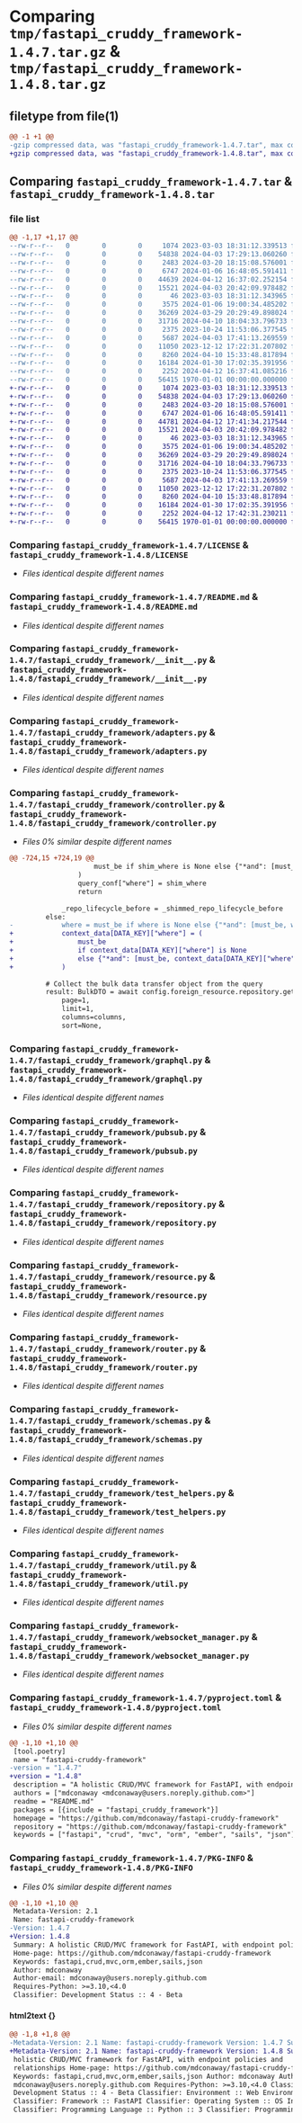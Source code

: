 # Comparing `tmp/fastapi_cruddy_framework-1.4.7.tar.gz` & `tmp/fastapi_cruddy_framework-1.4.8.tar.gz`

## filetype from file(1)

```diff
@@ -1 +1 @@
-gzip compressed data, was "fastapi_cruddy_framework-1.4.7.tar", max compression
+gzip compressed data, was "fastapi_cruddy_framework-1.4.8.tar", max compression
```

## Comparing `fastapi_cruddy_framework-1.4.7.tar` & `fastapi_cruddy_framework-1.4.8.tar`

### file list

```diff
@@ -1,17 +1,17 @@
--rw-r--r--   0        0        0     1074 2023-03-03 18:31:12.339513 fastapi_cruddy_framework-1.4.7/LICENSE
--rw-r--r--   0        0        0    54838 2024-04-03 17:29:13.060260 fastapi_cruddy_framework-1.4.7/README.md
--rw-r--r--   0        0        0     2483 2024-03-20 18:15:08.576001 fastapi_cruddy_framework-1.4.7/fastapi_cruddy_framework/__init__.py
--rw-r--r--   0        0        0     6747 2024-01-06 16:48:05.591411 fastapi_cruddy_framework-1.4.7/fastapi_cruddy_framework/adapters.py
--rw-r--r--   0        0        0    44639 2024-04-12 16:37:02.252154 fastapi_cruddy_framework-1.4.7/fastapi_cruddy_framework/controller.py
--rw-r--r--   0        0        0    15521 2024-04-03 20:42:09.978482 fastapi_cruddy_framework-1.4.7/fastapi_cruddy_framework/graphql.py
--rw-r--r--   0        0        0       46 2023-03-03 18:31:12.343965 fastapi_cruddy_framework-1.4.7/fastapi_cruddy_framework/inflector.py
--rw-r--r--   0        0        0     3575 2024-01-06 19:00:34.485202 fastapi_cruddy_framework-1.4.7/fastapi_cruddy_framework/pubsub.py
--rw-r--r--   0        0        0    36269 2024-03-29 20:29:49.898024 fastapi_cruddy_framework-1.4.7/fastapi_cruddy_framework/repository.py
--rw-r--r--   0        0        0    31716 2024-04-10 18:04:33.796733 fastapi_cruddy_framework-1.4.7/fastapi_cruddy_framework/resource.py
--rw-r--r--   0        0        0     2375 2023-10-24 11:53:06.377545 fastapi_cruddy_framework-1.4.7/fastapi_cruddy_framework/router.py
--rw-r--r--   0        0        0     5687 2024-04-03 17:41:13.269559 fastapi_cruddy_framework-1.4.7/fastapi_cruddy_framework/schemas.py
--rw-r--r--   0        0        0    11050 2023-12-12 17:22:31.207802 fastapi_cruddy_framework-1.4.7/fastapi_cruddy_framework/test_helpers.py
--rw-r--r--   0        0        0     8260 2024-04-10 15:33:48.817894 fastapi_cruddy_framework-1.4.7/fastapi_cruddy_framework/util.py
--rw-r--r--   0        0        0    16184 2024-01-30 17:02:35.391956 fastapi_cruddy_framework-1.4.7/fastapi_cruddy_framework/websocket_manager.py
--rw-r--r--   0        0        0     2252 2024-04-12 16:37:41.085216 fastapi_cruddy_framework-1.4.7/pyproject.toml
--rw-r--r--   0        0        0    56415 1970-01-01 00:00:00.000000 fastapi_cruddy_framework-1.4.7/PKG-INFO
+-rw-r--r--   0        0        0     1074 2023-03-03 18:31:12.339513 fastapi_cruddy_framework-1.4.8/LICENSE
+-rw-r--r--   0        0        0    54838 2024-04-03 17:29:13.060260 fastapi_cruddy_framework-1.4.8/README.md
+-rw-r--r--   0        0        0     2483 2024-03-20 18:15:08.576001 fastapi_cruddy_framework-1.4.8/fastapi_cruddy_framework/__init__.py
+-rw-r--r--   0        0        0     6747 2024-01-06 16:48:05.591411 fastapi_cruddy_framework-1.4.8/fastapi_cruddy_framework/adapters.py
+-rw-r--r--   0        0        0    44781 2024-04-12 17:41:34.217544 fastapi_cruddy_framework-1.4.8/fastapi_cruddy_framework/controller.py
+-rw-r--r--   0        0        0    15521 2024-04-03 20:42:09.978482 fastapi_cruddy_framework-1.4.8/fastapi_cruddy_framework/graphql.py
+-rw-r--r--   0        0        0       46 2023-03-03 18:31:12.343965 fastapi_cruddy_framework-1.4.8/fastapi_cruddy_framework/inflector.py
+-rw-r--r--   0        0        0     3575 2024-01-06 19:00:34.485202 fastapi_cruddy_framework-1.4.8/fastapi_cruddy_framework/pubsub.py
+-rw-r--r--   0        0        0    36269 2024-03-29 20:29:49.898024 fastapi_cruddy_framework-1.4.8/fastapi_cruddy_framework/repository.py
+-rw-r--r--   0        0        0    31716 2024-04-10 18:04:33.796733 fastapi_cruddy_framework-1.4.8/fastapi_cruddy_framework/resource.py
+-rw-r--r--   0        0        0     2375 2023-10-24 11:53:06.377545 fastapi_cruddy_framework-1.4.8/fastapi_cruddy_framework/router.py
+-rw-r--r--   0        0        0     5687 2024-04-03 17:41:13.269559 fastapi_cruddy_framework-1.4.8/fastapi_cruddy_framework/schemas.py
+-rw-r--r--   0        0        0    11050 2023-12-12 17:22:31.207802 fastapi_cruddy_framework-1.4.8/fastapi_cruddy_framework/test_helpers.py
+-rw-r--r--   0        0        0     8260 2024-04-10 15:33:48.817894 fastapi_cruddy_framework-1.4.8/fastapi_cruddy_framework/util.py
+-rw-r--r--   0        0        0    16184 2024-01-30 17:02:35.391956 fastapi_cruddy_framework-1.4.8/fastapi_cruddy_framework/websocket_manager.py
+-rw-r--r--   0        0        0     2252 2024-04-12 17:42:31.230211 fastapi_cruddy_framework-1.4.8/pyproject.toml
+-rw-r--r--   0        0        0    56415 1970-01-01 00:00:00.000000 fastapi_cruddy_framework-1.4.8/PKG-INFO
```

### Comparing `fastapi_cruddy_framework-1.4.7/LICENSE` & `fastapi_cruddy_framework-1.4.8/LICENSE`

 * *Files identical despite different names*

### Comparing `fastapi_cruddy_framework-1.4.7/README.md` & `fastapi_cruddy_framework-1.4.8/README.md`

 * *Files identical despite different names*

### Comparing `fastapi_cruddy_framework-1.4.7/fastapi_cruddy_framework/__init__.py` & `fastapi_cruddy_framework-1.4.8/fastapi_cruddy_framework/__init__.py`

 * *Files identical despite different names*

### Comparing `fastapi_cruddy_framework-1.4.7/fastapi_cruddy_framework/adapters.py` & `fastapi_cruddy_framework-1.4.8/fastapi_cruddy_framework/adapters.py`

 * *Files identical despite different names*

### Comparing `fastapi_cruddy_framework-1.4.7/fastapi_cruddy_framework/controller.py` & `fastapi_cruddy_framework-1.4.8/fastapi_cruddy_framework/controller.py`

 * *Files 0% similar despite different names*

```diff
@@ -724,15 +724,19 @@
                     must_be if shim_where is None else {"*and": [must_be, shim_where]}
                 )
                 query_conf["where"] = shim_where
                 return
 
             _repo_lifecycle_before = _shimmed_repo_lifecycle_before
         else:
-            where = must_be if where is None else {"*and": [must_be, where]}
+            context_data[DATA_KEY]["where"] = (
+                must_be
+                if context_data[DATA_KEY]["where"] is None
+                else {"*and": [must_be, context_data[DATA_KEY]["where"]]}
+            )
 
         # Collect the bulk data transfer object from the query
         result: BulkDTO = await config.foreign_resource.repository.get_all(
             page=1,
             limit=1,
             columns=columns,
             sort=None,
```

### Comparing `fastapi_cruddy_framework-1.4.7/fastapi_cruddy_framework/graphql.py` & `fastapi_cruddy_framework-1.4.8/fastapi_cruddy_framework/graphql.py`

 * *Files identical despite different names*

### Comparing `fastapi_cruddy_framework-1.4.7/fastapi_cruddy_framework/pubsub.py` & `fastapi_cruddy_framework-1.4.8/fastapi_cruddy_framework/pubsub.py`

 * *Files identical despite different names*

### Comparing `fastapi_cruddy_framework-1.4.7/fastapi_cruddy_framework/repository.py` & `fastapi_cruddy_framework-1.4.8/fastapi_cruddy_framework/repository.py`

 * *Files identical despite different names*

### Comparing `fastapi_cruddy_framework-1.4.7/fastapi_cruddy_framework/resource.py` & `fastapi_cruddy_framework-1.4.8/fastapi_cruddy_framework/resource.py`

 * *Files identical despite different names*

### Comparing `fastapi_cruddy_framework-1.4.7/fastapi_cruddy_framework/router.py` & `fastapi_cruddy_framework-1.4.8/fastapi_cruddy_framework/router.py`

 * *Files identical despite different names*

### Comparing `fastapi_cruddy_framework-1.4.7/fastapi_cruddy_framework/schemas.py` & `fastapi_cruddy_framework-1.4.8/fastapi_cruddy_framework/schemas.py`

 * *Files identical despite different names*

### Comparing `fastapi_cruddy_framework-1.4.7/fastapi_cruddy_framework/test_helpers.py` & `fastapi_cruddy_framework-1.4.8/fastapi_cruddy_framework/test_helpers.py`

 * *Files identical despite different names*

### Comparing `fastapi_cruddy_framework-1.4.7/fastapi_cruddy_framework/util.py` & `fastapi_cruddy_framework-1.4.8/fastapi_cruddy_framework/util.py`

 * *Files identical despite different names*

### Comparing `fastapi_cruddy_framework-1.4.7/fastapi_cruddy_framework/websocket_manager.py` & `fastapi_cruddy_framework-1.4.8/fastapi_cruddy_framework/websocket_manager.py`

 * *Files identical despite different names*

### Comparing `fastapi_cruddy_framework-1.4.7/pyproject.toml` & `fastapi_cruddy_framework-1.4.8/pyproject.toml`

 * *Files 0% similar despite different names*

```diff
@@ -1,10 +1,10 @@
 [tool.poetry]
 name = "fastapi-cruddy-framework"
-version = "1.4.7"
+version = "1.4.8"
 description = "A holistic CRUD/MVC framework for FastAPI, with endpoint policies and relationships"
 authors = ["mdconaway <mdconaway@users.noreply.github.com>"]
 readme = "README.md"
 packages = [{include = "fastapi_cruddy_framework"}]
 homepage = "https://github.com/mdconaway/fastapi-cruddy-framework"
 repository = "https://github.com/mdconaway/fastapi-cruddy-framework"
 keywords = ["fastapi", "crud", "mvc", "orm", "ember", "sails", "json"]
```

### Comparing `fastapi_cruddy_framework-1.4.7/PKG-INFO` & `fastapi_cruddy_framework-1.4.8/PKG-INFO`

 * *Files 0% similar despite different names*

```diff
@@ -1,10 +1,10 @@
 Metadata-Version: 2.1
 Name: fastapi-cruddy-framework
-Version: 1.4.7
+Version: 1.4.8
 Summary: A holistic CRUD/MVC framework for FastAPI, with endpoint policies and relationships
 Home-page: https://github.com/mdconaway/fastapi-cruddy-framework
 Keywords: fastapi,crud,mvc,orm,ember,sails,json
 Author: mdconaway
 Author-email: mdconaway@users.noreply.github.com
 Requires-Python: >=3.10,<4.0
 Classifier: Development Status :: 4 - Beta
```

#### html2text {}

```diff
@@ -1,8 +1,8 @@
-Metadata-Version: 2.1 Name: fastapi-cruddy-framework Version: 1.4.7 Summary: A
+Metadata-Version: 2.1 Name: fastapi-cruddy-framework Version: 1.4.8 Summary: A
 holistic CRUD/MVC framework for FastAPI, with endpoint policies and
 relationships Home-page: https://github.com/mdconaway/fastapi-cruddy-framework
 Keywords: fastapi,crud,mvc,orm,ember,sails,json Author: mdconaway Author-email:
 mdconaway@users.noreply.github.com Requires-Python: >=3.10,<4.0 Classifier:
 Development Status :: 4 - Beta Classifier: Environment :: Web Environment
 Classifier: Framework :: FastAPI Classifier: Operating System :: OS Independent
 Classifier: Programming Language :: Python :: 3 Classifier: Programming
```

